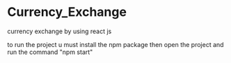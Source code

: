 # Currency_Exchange
currency exchange by using react js


to run the project 
u must install the npm package
then open the project and run the command "npm start"

